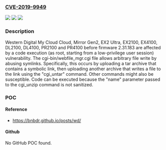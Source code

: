 ### [CVE-2019-9949](https://cve.mitre.org/cgi-bin/cvename.cgi?name=CVE-2019-9949)
![](https://img.shields.io/static/v1?label=Product&message=n%2Fa&color=blue)
![](https://img.shields.io/static/v1?label=Version&message=n%2Fa&color=blue)
![](https://img.shields.io/static/v1?label=Vulnerability&message=n%2Fa&color=brighgreen)

### Description

Western Digital My Cloud Cloud, Mirror Gen2, EX2 Ultra, EX2100, EX4100, DL2100, DL4100, PR2100 and PR4100 before firmware 2.31.183 are affected by a code execution (as root, starting from a low-privilege user session) vulnerability. The cgi-bin/webfile_mgr.cgi file allows arbitrary file write by abusing symlinks. Specifically, this occurs by uploading a tar archive that contains a symbolic link, then uploading another archive that writes a file to the link using the "cgi_untar" command. Other commands might also be susceptible. Code can be executed because the "name" parameter passed to the cgi_unzip command is not sanitized.

### POC

#### Reference
- https://bnbdr.github.io/posts/wd/

#### Github
No GitHub POC found.

